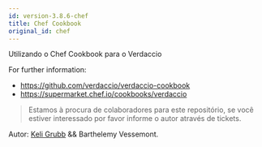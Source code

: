 ```yaml
---
id: version-3.8.6-chef
title: Chef Cookbook
original_id: chef
---
```


Utilizando o Chef Cookbook para o Verdaccio

For further information:

* <https://github.com/verdaccio/verdaccio-cookbook>
* <https://supermarket.chef.io/cookbooks/verdaccio>

> Estamos à procura de colaboradores para este repositório, se você estiver interessado por favor informe o autor através de tickets.

Autor: [Keli Grubb](https://github.com/kgrubb) && Barthelemy Vessemont.